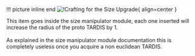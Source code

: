 !!! picture inline end 
    ![!Crafting for the Size Upgrade](https://imgur.com/iaFrMYQ.png){ align=center }

This item goes inside the size manipulator module, each one inserted will increase the radius of the proto TARDIS by 1. 
<br><br>
As explained in the size manipulator module documentation this is completely useless once you acquire a non euclidean TARDIS.